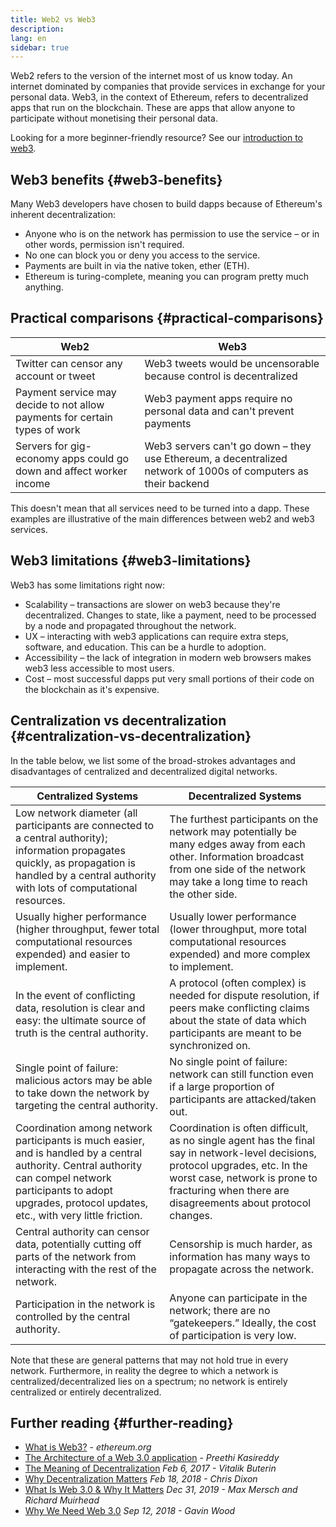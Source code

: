 ```yaml
---
title: Web2 vs Web3
description:
lang: en
sidebar: true
---
```


Web2 refers to the version of the internet most of us know today. An internet dominated by companies that provide services in exchange for your personal data. Web3, in the context of Ethereum, refers to decentralized apps that run on the blockchain. These are apps that allow anyone to participate without monetising their personal data.

Looking for a more beginner-friendly resource? See our [introduction to web3](/web3/).

## Web3 benefits {#web3-benefits}

Many Web3 developers have chosen to build dapps because of Ethereum's inherent decentralization:

- Anyone who is on the network has permission to use the service – or in other words, permission isn't required.
- No one can block you or deny you access to the service.
- Payments are built in via the native token, ether (ETH).
- Ethereum is turing-complete, meaning you can program pretty much anything.

## Practical comparisons {#practical-comparisons}

| Web2                                                                       | Web3                                                                                                           |
| -------------------------------------------------------------------------- | -------------------------------------------------------------------------------------------------------------- |
| Twitter can censor any account or tweet                                    | Web3 tweets would be uncensorable because control is decentralized                                             |
| Payment service may decide to not allow payments for certain types of work | Web3 payment apps require no personal data and can't prevent payments                                          |
| Servers for gig-economy apps could go down and affect worker income        | Web3 servers can't go down – they use Ethereum, a decentralized network of 1000s of computers as their backend |

This doesn't mean that all services need to be turned into a dapp. These examples are illustrative of the main differences between web2 and web3 services.

## Web3 limitations {#web3-limitations}

Web3 has some limitations right now:

- Scalability – transactions are slower on web3 because they're decentralized. Changes to state, like a payment, need to be processed by a node and propagated throughout the network.
- UX – interacting with web3 applications can require extra steps, software, and education. This can be a hurdle to adoption.
- Accessibility – the lack of integration in modern web browsers makes web3 less accessible to most users.
- Cost – most successful dapps put very small portions of their code on the blockchain as it's expensive.

## Centralization vs decentralization {#centralization-vs-decentralization}

In the table below, we list some of the broad-strokes advantages and disadvantages of centralized and decentralized digital networks.

| Centralized Systems                                                                                                                                                                                                    | Decentralized Systems                                                                                                                                                                                                            |
| ---------------------------------------------------------------------------------------------------------------------------------------------------------------------------------------------------------------------- | -------------------------------------------------------------------------------------------------------------------------------------------------------------------------------------------------------------------------------- |
| Low network diameter (all participants are connected to a central authority); information propagates quickly, as propagation is handled by a central authority with lots of computational resources.                   | The furthest participants on the network may potentially be many edges away from each other. Information broadcast from one side of the network may take a long time to reach the other side.                                    |
| Usually higher performance (higher throughput, fewer total computational resources expended) and easier to implement.                                                                                                  | Usually lower performance (lower throughput, more total computational resources expended) and more complex to implement.                                                                                                         |
| In the event of conflicting data, resolution is clear and easy: the ultimate source of truth is the central authority.                                                                                                 | A protocol (often complex) is needed for dispute resolution, if peers make conflicting claims about the state of data which participants are meant to be synchronized on.                                                        |
| Single point of failure: malicious actors may be able to take down the network by targeting the central authority.                                                                                                     | No single point of failure: network can still function even if a large proportion of participants are attacked/taken out.                                                                                                        |
| Coordination among network participants is much easier, and is handled by a central authority. Central authority can compel network participants to adopt upgrades, protocol updates, etc., with very little friction. | Coordination is often difficult, as no single agent has the final say in network-level decisions, protocol upgrades, etc. In the worst case, network is prone to fracturing when there are disagreements about protocol changes. |
| Central authority can censor data, potentially cutting off parts of the network from interacting with the rest of the network.                                                                                         | Censorship is much harder, as information has many ways to propagate across the network.                                                                                                                                         |
| Participation in the network is controlled by the central authority.                                                                                                                                                   | Anyone can participate in the network; there are no “gatekeepers.” Ideally, the cost of participation is very low.                                                                                                               |

Note that these are general patterns that may not hold true in every network. Furthermore, in reality the degree to which a network is centralized/decentralized lies on a spectrum; no network is entirely centralized or entirely decentralized.

## Further reading {#further-reading}

- [What is Web3?](/web3/) - _ethereum.org_
- [The Architecture of a Web 3.0 application](https://www.preethikasireddy.com/post/the-architecture-of-a-web-3-0-application) - _Preethi Kasireddy_
- [The Meaning of Decentralization](https://medium.com/@VitalikButerin/the-meaning-of-decentralization-a0c92b76a274) _Feb 6, 2017 - Vitalik Buterin_
- [Why Decentralization Matters](https://medium.com/s/story/why-decentralization-matters-5e3f79f7638e) _Feb 18, 2018 - Chris Dixon_
- [What Is Web 3.0 & Why It Matters](https://medium.com/fabric-ventures/what-is-web-3-0-why-it-matters-934eb07f3d2b) _Dec 31, 2019 - Max Mersch and Richard Muirhead_
- [Why We Need Web 3.0](https://medium.com/@gavofyork/why-we-need-web-3-0-5da4f2bf95ab) _Sep 12, 2018 - Gavin Wood_
